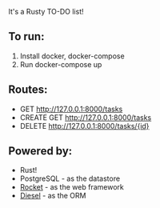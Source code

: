 It's a Rusty TO-DO list!

## To run:
1. Install docker, docker-compose
2. Run docker-compose up

## Routes:
* GET http://127.0.0.1:8000/tasks
* CREATE GET http://127.0.0.1:8000/tasks
* DELETE http://127.0.0.1:8000/tasks/{id}

## Powered by:
* Rust!
* PostgreSQL - as the datastore
* [Rocket](https://rocket.rs/) - as the web framework
* [Diesel](https://diesel.rs/) - as the ORM